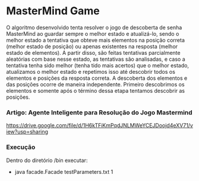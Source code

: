 # MasterMind Game
O algoritmo desenvolvido tenta resolver o jogo de descoberta de senha MasterMind ao guardar sempre o melhor estado e atualizá-lo, sendo o melhor estado a tentativa que obteve mais elementos na posição correta (melhor estado de posição) ou apenas existentes na resposta (melhor estado de elementos). A partir disso, são feitas tentativas parcialmente aleatórias com base nesse estado, as tentativas são analisadas, e caso a tentativa tenha sido melhor (tenha tido mais acertos) que o melhor estado, atualizamos o melhor estado e repetimos isso até descobrir todos os elementos e posições da resposta correta. A descoberta dos elementos e das posições ocorre de maneira independente. Primeiro descobrimos os elementos e somente após o término dessa etapa tentamos descobrir as posições.

### Artigo: Agente Inteligente para Resolução do Jogo Mastermind
https://drive.google.com/file/d/1H6kTFiKmPqdJNLMWeYCEJDoojd4eXV71/view?usp=sharing

### Execução
Dentro do diretório /bin executar:
* java facade.Facade testParameters.txt 1